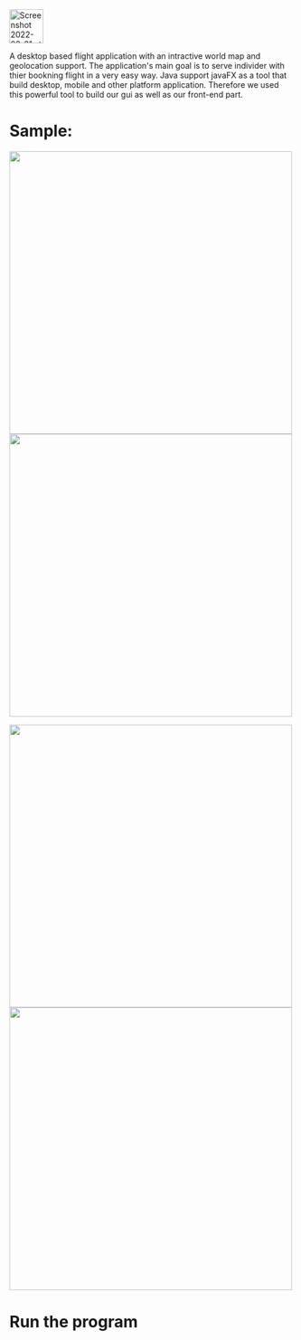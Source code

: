 
<!-- JetStream -->

<img width="60" alt="Screenshot 2022-03-31 at 22 06 54" src="https://user-images.githubusercontent.com/51061202/161141094-c33fadd2-2135-41b8-b047-fdcdc209d465.png">

A desktop based flight application with an intractive world map and geolocation support.
The application's main goal is to serve individer with thier bookning flight in a very easy way.
Java support javaFX as a tool that build desktop, mobile and other platform application. Therefore we used this powerful tool to build our gui as well as our front-end part.

<h1>Sample:</h1>
<p>
  <img src="https://user-images.githubusercontent.com/51061202/163873292-e752a277-4093-411d-b67d-904745a25ea3.PNG" width="500" />
  <img src="https://user-images.githubusercontent.com/51061202/163873973-a677c95d-e854-4011-a827-22f40aaea058.PNG" width="500" /> 
</p>
<p>
  <img src="https://user-images.githubusercontent.com/51061202/163874076-3d68a435-5dea-4c8d-a084-944614e96df3.PNG" width="500" />
  <img src="https://user-images.githubusercontent.com/51061202/163874083-477fe76f-ebe7-487e-be63-14af7169bf63.PNG" width="500" /> 
</p>


<h1>Run the program</h1>
